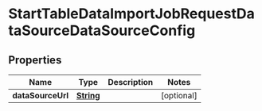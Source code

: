 

# StartTableDataImportJobRequestDataSourceDataSourceConfig


## Properties

| Name | Type | Description | Notes |
|------------ | ------------- | ------------- | -------------|
|**dataSourceUrl** | [**String**](String.md) |  |  [optional] |



